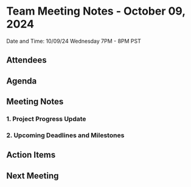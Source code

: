 # Team Meeting Notes - October 09, 2024
Date and Time: 10/09/24 Wednesday 7PM - 8PM PST

## Attendees


## Agenda


## Meeting Notes
### 1. Project Progress Update


### 2. Upcoming Deadlines and Milestones

## Action Items

## Next Meeting

